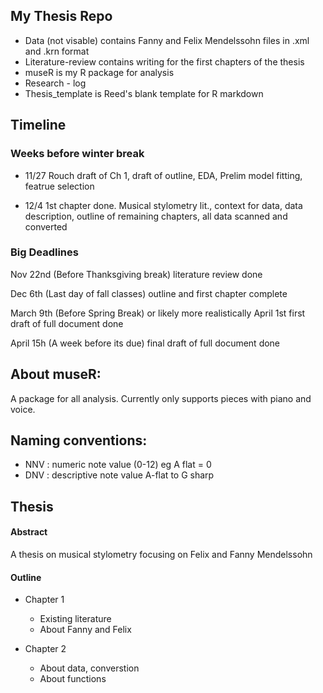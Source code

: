 ## My Thesis Repo

* Data (not visable) contains Fanny and Felix Mendelssohn files in .xml and .krn format
* Literature-review contains writing for the first chapters of the thesis
* museR is my R package for analysis
* Research - log 
* Thesis_template is Reed's blank template for R markdown

## Timeline
### Weeks before winter break

* 11/27 Rouch draft of Ch 1, draft of outline, EDA, Prelim model fitting, featrue selection

* 12/4 1st chapter done. Musical stylometry lit., context for data, data description, outline of remaining chapters, all data scanned and converted


### Big Deadlines
Nov 22nd (Before Thanksgiving break) literature review done

Dec 6th (Last day of fall classes) outline and first chapter complete

March 9th (Before Spring Break) or likely more realistically April 1st first draft of full document done

April 15h (A week before its due) final draft of full document done


## About museR:

A package for all analysis. Currently only supports pieces with piano and voice. 

## Naming conventions: 

* NNV : numeric note value (0-12) eg A flat = 0
* DNV : descriptive note value A-flat to G sharp

## Thesis

#### Abstract
 A thesis on musical stylometry focusing on Felix and Fanny Mendelssohn



#### Outline

* Chapter 1
  + Existing literature
  + About Fanny and Felix
  
  
* Chapter 2
  + About data, converstion
  + About functions






